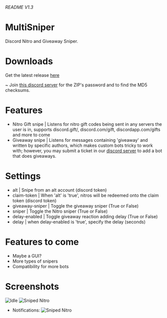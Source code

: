 *README V1.3*
# MultiSniper
Discord Nitro and Giveaway Sniper.

# Downloads
Get the latest release [here](https://github.com/Pr0xyblade/MultiSniper/releases/latest)

~ Join [this discord server](https://discord.gg/MdxAADV) for the ZIP's password and to find the MD5 checksums.

# Features
- Nitro Gift snipe | Listens for nitro gift codes being sent in any servers the user is in, supports discord.gift/, discord.com/gift, discordapp.com/gifts and more to come
- Giveaway snipe | Listens for messages containing 'giveaway' and written by specific authors, which makes custom bots tricky to work with; however, you may submit a ticket in our [discord server](https://discord.gg/aKzQxjy) to add a bot that does giveaways.

# Settings
- alt | Snipe from an alt account (discord token)
- claim-token | When 'alt' is 'true', nitros will be redeemed onto the claim token (discord token)
- giveaway-sniper | Toggle the giveaway sniper (True or False)
- sniper | Toggle the Nitro sniper (True or False)
- delay-enabled | Toggle giveaway reaction adding delay (True or False)
- delay | when delay-enabled is 'true', specify the delay (seconds)

# Features to come
- Maybe a GUI?
- More types of snipers
- Compatibility for more bots

# Screenshots

![Idle](https://i.gyazo.com/23c89388009effed97f86d628fecd0b6.png "ProxyBlade MultiSniper waiting for a nitro code or giveaway.")
![Sniped Nitro](https://i.gyazo.com/3f8e8b4ac4f60621b2b9f96ba24cfa1e.png "ProxyBlade MultiSniper after sniping a nitro code")

- Notifications:
­![Sniped Nitro](https://i.gyazo.com/3fc39eb76a187ebbe77939eb64de0043.png "ProxyBlade MultiSniper's notification after sniping a nitro code")
